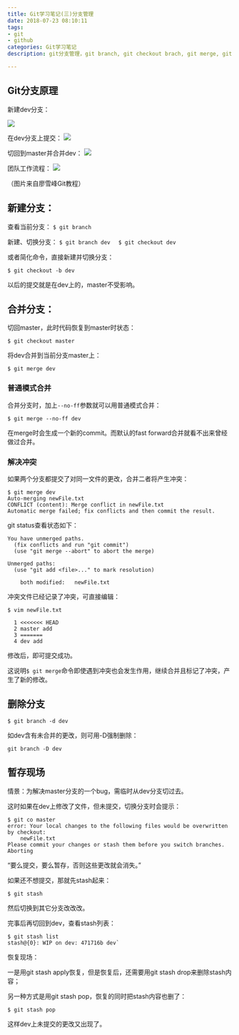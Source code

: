 ```yaml
---
title: Git学习笔记(三)分支管理
date: 2018-07-23 08:10:11
tags: 
- git 
- github
categories: Git学习笔记
description: git分支管理，git branch, git checkout brach, git merge, git stash

---
```


## Git分支原理

新建dev分支：

![](https://imgconvert.csdnimg.cn/aHR0cHM6Ly91cGxvYWQtaW1hZ2VzLmppYW5zaHUuaW8vdXBsb2FkX2ltYWdlcy82MjQwNjY0LTRhZWVlYjE3ZTlmNTE5YzMucG5n?x-oss-process=image/format,png)

在dev分支上提交：
![](https://imgconvert.csdnimg.cn/aHR0cHM6Ly91cGxvYWQtaW1hZ2VzLmppYW5zaHUuaW8vdXBsb2FkX2ltYWdlcy82MjQwNjY0LTY2MTgyYjgwZTQzNzBkMTcucG5n?x-oss-process=image/format,png)

切回到master并合并dev：
![](https://imgconvert.csdnimg.cn/aHR0cHM6Ly91cGxvYWQtaW1hZ2VzLmppYW5zaHUuaW8vdXBsb2FkX2ltYWdlcy82MjQwNjY0LWIxNWYyOWZlZWM1MmNiZWEucG5n?x-oss-process=image/format,png)

团队工作流程：
![](https://imgconvert.csdnimg.cn/aHR0cHM6Ly91cGxvYWQtaW1hZ2VzLmppYW5zaHUuaW8vdXBsb2FkX2ltYWdlcy82MjQwNjY0LWMxZmE3NDhhMTkxM2I2MzYucG5n?x-oss-process=image/format,png)

（图片来自廖雪峰Git教程）

## 新建分支：

查看当前分支：
`$ git branch`

新建、切换分支：
`$ git branch dev  `
`$ git checkout dev `

或者简化命令，直接新建并切换分支：

`$ git checkout -b dev`

以后的提交就是在dev上的，master不受影响。

## 合并分支：

切回master，此时代码恢复到master时状态：

`$ git checkout master `

将dev合并到当前分支master上：

`$ git merge dev `

### 普通模式合并
合并分支时，加上`--no-ff`参数就可以用普通模式合并：

`$ git merge --no-ff dev `

在merge时会生成一个新的commit。而默认的fast forward合并就看不出来曾经做过合并。

### 解决冲突

如果两个分支都提交了对同一文件的更改，合并二者将产生冲突：

```
$ git merge dev
Auto-merging newFile.txt
CONFLICT (content): Merge conflict in newFile.txt
Automatic merge failed; fix conflicts and then commit the result.
```

git status查看状态如下：
```
You have unmerged paths.
  (fix conflicts and run "git commit")
  (use "git merge --abort" to abort the merge)

Unmerged paths:
  (use "git add <file>..." to mark resolution)

	both modified:   newFile.txt
```

冲突文件已经记录了冲突，可直接编辑：
```
$ vim newFile.txt 

  1 <<<<<<< HEAD                                                                
  2 master add
  3 =======
  4 dev add

```
修改后，即可提交成功。

这说明`$ git merge`命令即使遇到冲突也会发生作用，继续合并且标记了冲突，产生了新的修改。

## 删除分支

`$ git branch -d dev`

如dev含有未合并的更改，则可用-D强制删除：

`git branch -D dev`

## 暂存现场

情景：为解决master分支的一个bug，需临时从dev分支切过去。

这时如果在dev上修改了文件，但未提交，切换分支时会提示：
```
$ git co master
error: Your local changes to the following files would be overwritten by checkout:
	newFile.txt
Please commit your changes or stash them before you switch branches.
Aborting
```

“要么提交，要么暂存，否则这些更改就会消失。”

如果还不想提交，那就先stash起来：

`$ git stash`

然后切换到其它分支改改改。

完事后再切回到dev，查看stash列表：
```
$ git stash list
stash@{0}: WIP on dev: 471716b dev`
```

恢复现场：

一是用git stash apply恢复，但是恢复后，还需要用git stash drop来删除stash内容；

另一种方式是用git stash pop，恢复的同时把stash内容也删了：

`$ git stash pop`

这样dev上未提交的更改又出现了。